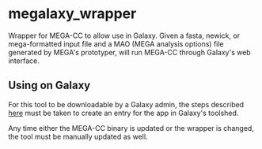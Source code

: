 # megalaxy_wrapper

Wrapper for MEGA-CC to allow use in Galaxy. Given a fasta, newick, or mega-formatted input file and a MAO (MEGA analysis options) file generated by MEGA's prototyper, will run MEGA-CC through Galaxy's web interface.

## Using on Galaxy

For this tool to be downloadable by a Galaxy admin, the steps described [here](https://galaxyproject.org/toolshed/publish-tool/) must be taken to create an entry for the app in Galaxy's toolshed.

Any time either the MEGA-CC binary is updated or the wrapper is changed, the tool must be manually updated as well. 

